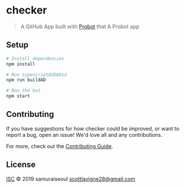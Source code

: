 # checker

> A GitHub App built with [Probot](https://github.com/probot/probot) that A Probot app

## Setup

```sh
# Install dependencies
npm install

# Run typescriptASDADsa
npm run buildAD

# Run the bot
npm start
```

## Contributing

If you have suggestions for how checker could be improved, or want to report a bug, open an issue! We'd love all and any contributions.

For more, check out the [Contributing Guide](CONTRIBUTING.md).

## License

[ISC](LICENSE) © 2019 samuraiseoul <scottlavigne28@gmail.com>
